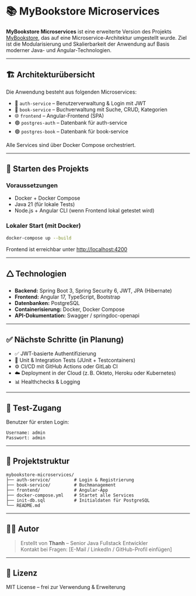 # 📚 MyBookstore Microservices

**MyBookstore Microservices** ist eine erweiterte Version des Projekts [MyBookstore](https://github.com/thanhtuanh/mybookstore), das auf eine Microservice-Architektur umgestellt wurde. Ziel ist die Modularisierung und Skalierbarkeit der Anwendung auf Basis moderner Java- und Angular-Technologien.

---

## 🏗️ Architekturübersicht

Die Anwendung besteht aus folgenden Microservices:

- 🔐 `auth-service` – Benutzerverwaltung & Login mit JWT
- 📘 `book-service` – Buchverwaltung mit Suche, CRUD, Kategorien
- 🌐 `frontend` – Angular-Frontend (SPA)
- 🟢 `postgres-auth` – Datenbank für auth-service
- 🟢 `postgres-book` – Datenbank für book-service

Alle Services sind über Docker Compose orchestriert.

---

## 🚀 Starten des Projekts

### Voraussetzungen

- Docker + Docker Compose
- Java 21 (für lokale Tests)
- Node.js + Angular CLI (wenn Frontend lokal getestet wird)

### Lokaler Start (mit Docker)

```bash
docker-compose up --build
```

Frontend ist erreichbar unter [http://localhost:4200](http://localhost:4200)

---

## 🛆 Technologien

- **Backend:** Spring Boot 3, Spring Security 6, JWT, JPA (Hibernate)
- **Frontend:** Angular 17, TypeScript, Bootstrap
- **Datenbanken:** PostgreSQL
- **Containerisierung:** Docker, Docker Compose
- **API-Dokumentation:** Swagger / springdoc-openapi

---

## ✅ Nächste Schritte (in Planung)

- ✅ JWT-basierte Authentifizierung
- 🔄 Unit & Integration Tests (JUnit + Testcontainers)
- ⚙️ CI/CD mit GitHub Actions oder GitLab CI
- ☁️ Deployment in der Cloud (z. B. Okteto, Heroku oder Kubernetes)
- 📊 Healthchecks & Logging

---

## 🧪 Test-Zugang

Benutzer für ersten Login:

```
Username: admin
Passwort: admin
```

---

## 📂 Projektstruktur

```
mybookstore-microservices/
├── auth-service/         # Login & Registrierung
├── book-service/         # Buchmanagement
├── frontend/             # Angular-App
├── docker-compose.yml    # Startet alle Services
├── init-db.sql           # Initialdaten für PostgreSQL
└── README.md
```

---

## 🧑‍💻 Autor

> Erstellt von **Thanh** – Senior Java Fullstack Entwickler  
> Kontakt bei Fragen: [E-Mail / LinkedIn / GitHub-Profil einfügen]

---

## 📝 Lizenz

MIT License – frei zur Verwendung & Erweiterung
